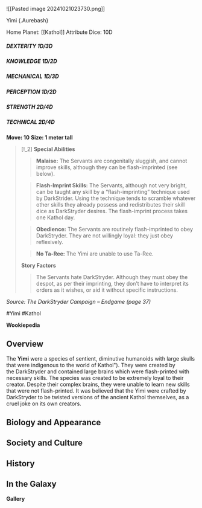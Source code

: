 
![[Pasted image 20241021023730.png]]

 Yimi {.Aurebash}


Home Planet: [[Kathol]]
Attribute Dice: 10D
##### DEXTERITY 1D/3D
##### KNOWLEDGE 1D/2D
##### MECHANICAL 1D/3D
##### PERCEPTION 1D/2D
##### STRENGTH 2D/4D
##### TECHNICAL 2D/4D
**Move: 10**
**Size: 1 meter tall**

> [!_2] 
> **Special Abilities**
> > **Malaise:** The Servants are congenitally sluggish, and cannot improve skills, although they can be flash-imprinted (see below).
> 
> > **Flash-Imprint Skills:** The Servants, although not very bright, can be taught any skill by a “flash-imprinting” technique used by DarkStrider. Using the technique tends to scramble whatever other skills they already possess and redistributes their skill dice as DarkStryder desires. The flash-imprint process takes one Kathol day. 
> 
> > **Obedience:** The Servants are routinely flash-imprinted to obey DarkStryder. They are not willingly loyal: they just obey reflexively.
> 
> > **No Ta-Ree:** The Yimi are unable to use Ta-Ree.
> 
> **Story Factors**
> > The Servants hate DarkStryder. Although they must obey the despot, as per their imprinting, they don’t have to interpret its orders as it wishes, or aid it without specific instructions.
> 

*Source: The DarkStryder Campaign – Endgame (page 37)*



#Yimi #Kathol

**Wookiepedia**

## Overview

The **Yimi** were a species of sentient, diminutive humanoids with large skulls that were indigenous to the world of Kathol"). They were created by the DarkStryder and contained large brains which were flash-printed with necessary skills. The species was created to be extremely loyal to their creator. Despite their complex brains, they were unable to learn new skills that were not flash-printed. It was believed that the Yimi were crafted by DarkStryder to be twisted versions of the ancient Kathol themselves, as a cruel joke on its own creators.

## Biology and Appearance



## Society and Culture



## History



## In the Galaxy




**Gallery**